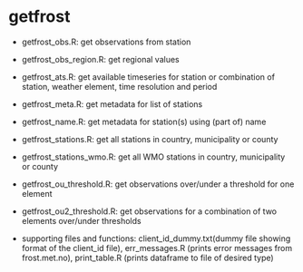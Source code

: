 # getfrost

* getfrost_obs.R: get observations from station

* getfrost_obs_region.R: get regional values

* getfrost_ats.R: get available timeseries for station or combination of station, weather element, time resolution and period

* getfrost_meta.R: get metadata for list of stations

* getfrost_name.R: get metadata for station(s) using (part of) name

* getfrost_stations.R: get all stations in country, municipality or county

* getfrost_stations_wmo.R: get all WMO stations in country, municipality or county

* getfrost_ou_threshold.R: get observations over/under a threshold for one element

* getfrost_ou2_threshold.R: get observations for a combination of two elements over/under thresholds

* supporting files and functions: client_id_dummy.txt(dummy file showing format of the client_id file), err_messages.R (prints error messages from frost.met.no), print_table.R (prints dataframe to file of desired type)
